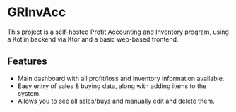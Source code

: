 # GRInvAcc

This project is a self-hosted Profit Accounting and Inventory program, using a Kotlin backend via Ktor and a basic web-based frontend.

## Features
- Main dashboard with all profit/loss and inventory information available.
- Easy entry of sales & buying data, along with adding items to the system.
- Allows you to see all sales/buys and manually edit and delete them.